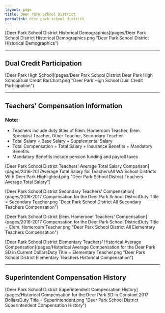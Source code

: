 ```yaml
---
layout: page
title: Deer Park School District
permalink: deer park school district
---
```



[Deer Park School District Historical Demographics](pages/Deer Park School District Historical Demographics.png "Deer Park School District Historical Demographics")

___

## Dual Credit Participation

[Deer Park High School](pages/Deer Park School District Deer Park High SchoolDual Credit BarChart.png "Deer Park High School Dual Credit Participation")


___

## Teachers' Compensation Information
### Note:
- Teachers include duty titles of Elem. Homeroom Teacher, Elem. Specialist Teacher, Other Teacher, Secondary Teacher
- Total Salary = Base Salary + Supplemental Salary
- Total Compensation = Total Salary + Insurance Benefits + Mandatory Benefits
- Mandatory Benefits include pension funding and payroll taxes

[Deer Park School District Teachers' Average Total Salary Comparison](pages/2016-2017Average Total Salary for TeachersAll WA School Districts With Deer Park Highlighted.png "Deer Park School District Teachers Average Total Salary")

[Deer Park School District Secondary Teachers' Compensation](pages/2016-2017 Compensation for the Deer Park School DistrictDuty Title = Secondary Teacher.png "Deer Park School District All Secondary Teachers Compensation")

[Deer Park School District Elem. Homeroom Teachers' Compensation](pages/2016-2017 Compensation for the Deer Park School DistrictDuty Title = Elem. Homeroom Teacher.png "Deer Park School District All Elementary Teachers Compensation")

[Deer Park School District Elementary Teachers' Historical Average Compensation](pages/Historical Average Compensation for the Deer Park SD in Current DollarsDuty Title = Elementary Teacher.png "Deer Park School District Elementary Teachers Historical Compensation")


___

## Superintendent Compensation History

[Deer Park School District Superintendent Compensation History](pages/Historical Compensation for the Deer Park SD in Constant 2017 DollarsDuty Title = Superintendent.png "Deer Park School District Superintendent Compensation History")

